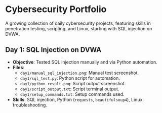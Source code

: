 # Cybersecurity Portfolio

A growing collection of daily cybersecurity projects, featuring skills in penetration testing, scripting, and Linux, starting with SQL injection on DVWA.

## Day 1: SQL Injection on DVWA
- **Objective**: Tested SQL injection manually and via Python automation.
- **Files**:
  - `day1/manual_sql_injection.png`: Manual test screenshot.
  - `day1/sql_test.py`: Python script for automation.
  - `day1/python_result.png`: Script output screenshot.
  - `day1/script_output.txt`: Script terminal output.
  - `day1/setup_commands.txt`: Setup commands used.
- **Skills**: SQL injection, Python (`requests`, `beautifulsoup4`), Linux troubleshooting.
